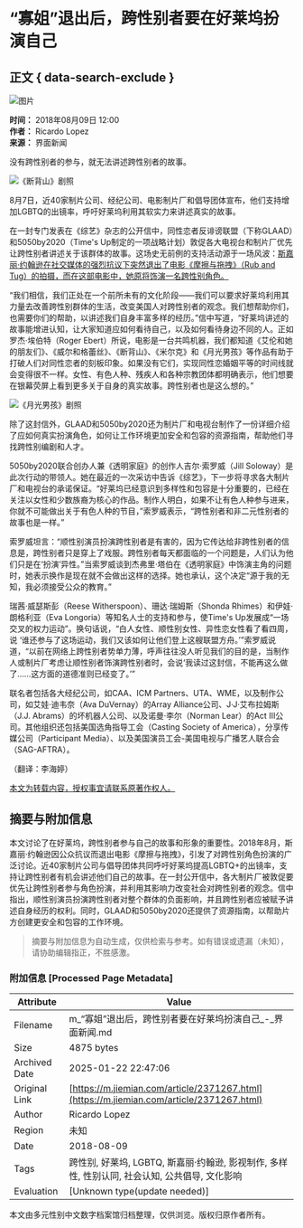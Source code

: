 # “寡姐”退出后，跨性别者要在好莱坞扮演自己

## 正文 { data-search-exclude }


![图片](https://img1.jiemian.com/101/original/20180808/153371099049169300_a640x364.jpg)

**时间：** 2018年08月09日 12:00  
**作者：** Ricardo Lopez  
**来源：** 界面新闻  

没有跨性别者的参与，就无法讲述跨性别者的故事。

![《断背山》剧照](https://img3.jiemian.com/101/original/20180809/153378836661328700_a700xH.jpg)

8月7日，近40家制片公司、经纪公司、电影制片厂和倡导团体宣布，他们支持增加LGBTQ的出镜率，呼吁好莱坞利用其软实力来讲述真实的故事。

在一封专门发表在《综艺》杂志的公开信中，同性恋者反诽谤联盟（下称GLAAD）和5050by2020（Time's Up制定的一项战略计划）敦促各大电视台和制片厂优先让跨性别者讲述关于该群体的故事。这场史无前例的支持活动源于一场风波：[斯嘉丽·约翰逊在社交媒体的强烈抗议下突然退出了电影《摩擦与拖拽》（Rub and Tug）的拍摄，而在这部电影中，她原将饰演一名跨性别角色。](https://www.jiemian.com/article/2310362.html)

“我们相信，我们正处在一个前所未有的文化阶段——我们可以要求好莱坞利用其力量去改善跨性别群体的生活，改变美国人对跨性别者的观念。我们想帮助你们，也需要你们的帮助，以讲述我们自身丰富多样的经历。”信中写道，“好莱坞讲述的故事能增进认知，让大家知道应如何看待自己，以及如何看待身边不同的人。正如罗杰·埃伯特（Roger Ebert）所说，电影是一台共鸣机器，我们都知道《艾伦和她的朋友们》、《威尔和格蕾丝》、《断背山》、《米尔克》和《月光男孩》等作品有助于打破人们对同性恋者的刻板印象。如果没有它们，实现同性恋婚姻平等的时间线就会变得很不一样。女性、有色人种、残疾人和各种宗教团体都明确表示，他们想要在银幕荧屏上看到更多关于自身的真实故事。跨性别者也是这么想的。”

![《月光男孩》剧照](https://img2.jiemian.com/101/original/20180809/153378862072412500_a700xH.jpg)

除了这封信外，GLAAD和5050by2020还为制片厂和电视台制作了一份详细介绍了应如何真实扮演角色，如何让工作环境更加安全和包容的资源指南，帮助他们寻找跨性别编剧和人才。

5050by2020联合创办人兼《透明家庭》的创作人吉尔·索罗威（Jill Soloway）是此次行动的带领人。她在最近的一次采访中告诉《综艺》，下一步将寻求各大制片厂和电视台的承诺保证。“好莱坞已经意识到多样性和包容是十分重要的，已经在关注以女性和少数族裔为核心的作品。制作人明白，如果不让有色人种参与进来，你就不可能做出关于有色人种的节目，”索罗威表示，“跨性别者和非二元性别者的故事也是一样。”

索罗威坦言：“顺性别演员扮演跨性别者是有害的，因为它传达给非跨性别者的信息是，跨性别者只是穿上了戏服。跨性别者每天都面临的一个问题是，人们认为他们只是在‘扮演’异性。”当索罗威谈到杰弗里·塔伯在《透明家庭》中饰演主角的问题时，她表示换作是现在就不会做出这样的选择。她也承认，这个决定“源于我的无知，我必须接受公众的教育。”

瑞茜·威瑟斯彭（Reese Witherspoon）、珊达·瑞姆斯（Shonda Rhimes）和伊娃·朗格利亚（Eva Longoria）等知名人士的支持和参与，使Time's Up发展成“一场交叉的权力运动”。换句话说，“白人女性、顺性别女性、异性恋女性看了看四周，说 ‘谁还参与了这场运动，我们又该如何让他们登上这艘联盟方舟。’”索罗威说道，“以前在网络上跨性别者势单力薄，呼声往往没人听见我们的目的是，当制作人或制片厂考虑让顺性别者饰演跨性别者时，会说‘我读过这封信，不能再这么做了……这方面的道德准则已经变了。’”

联名者包括各大经纪公司，如CAA、ICM Partners、UTA、WME，以及制作公司，如艾娃·迪韦奈（Ava DuVernay）的Array Alliance公司、J·J·艾布拉姆斯（J.J. Abrams）的坏机器人公司、以及诺曼·李尔（Norman Lear）的Act III公司。其他组织还包括美国选角指导工会（Casting Society of America），分享传媒公司（Participant Media）、以及美国演员工会-美国电视与广播艺人联合会（SAG-AFTRA）。

（翻译：李海婷）

[本文为转载内容，授权事宜请联系原著作权人。](https://m.jiemian.com/about/copyright.html)
<!-- tcd_original_link https://m.jiemian.com/article/2371267.html -->


## 摘要与附加信息

<!-- tcd_abstract -->
本文讨论了在好莱坞，跨性别者参与自己的故事和形象的重要性。2018年8月，斯嘉丽·约翰逊因公众抗议而退出电影《摩擦与拖拽》，引发了对跨性别角色扮演的广泛讨论。近40家制片公司与倡导团体共同呼吁好莱坞提高LGBTQ+的出镜率，支持让跨性别者有机会讲述他们自己的故事。在一封公开信中，各大制片厂被敦促要优先让跨性别者参与角色扮演，并利用其影响力改变社会对跨性别者的观念。信中指出，顺性别演员扮演跨性别者对整个群体的负面影响，并且跨性别者应被赋予讲述自身经历的权利。同时，GLAAD和5050by2020还提供了资源指南，以帮助片方创建更安全和包容的工作环境。
<!-- tcd_abstract_end -->

> 摘要与附加信息为自动生成，仅供检索与参考。如有错误或遗漏（未知），请协助编辑指正，不胜感激。

### 附加信息 [Processed Page Metadata]

| Attribute       | Value                                  |
|-----------------|----------------------------------------|
| Filename        | m_“寡姐”退出后，跨性别者要在好莱坞扮演自己_-_界面新闻.md                             |
| Size            | 4875 bytes                           |
| Archived Date   | 2025-01-22 22:47:06                             |
| Original Link   | [https://m.jiemian.com/article/2371267.html](https://m.jiemian.com/article/2371267.html)                       |
| Author          | Ricardo Lopez                               |
| Region          | 未知                               |
| Date            | 2018-08-09                                 |
| Tags            | 跨性别, 好莱坞, LGBTQ, 斯嘉丽·约翰逊, 影视制作, 多样性, 性别认同, 社会认知, 公共倡导, 文化影响                                 |
| Evaluation            | [Unknown type(update needed)]                                 |
<!-- tcd_table_end -->

本文由多元性别中文数字档案馆归档整理，仅供浏览。版权归原作者所有。
